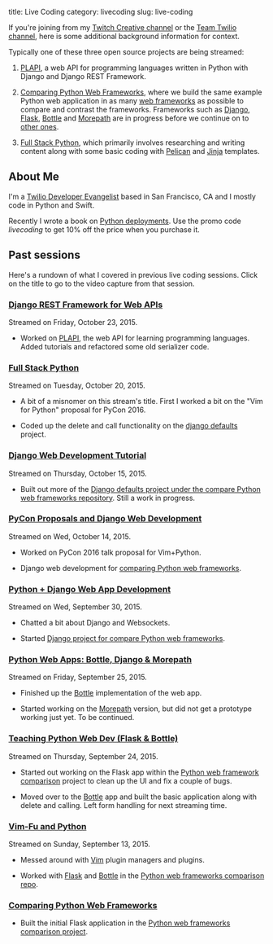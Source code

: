 title: Live Coding
category: livecoding
slug: live-coding


If you're joining from my 
[Twitch Creative channel](https://www.twitch.tv/mattmakai) or the
[Team Twilio channel](https://www.twitch.tv/team/twilio),
here is some additional background information for context.

Typically one of these three open source projects are being streamed:
1. [PLAPI](https://github.com/makaimc/plapi), a web API for programming
   languages written in Python with Django and Django REST Framework.

1. [Comparing Python Web Frameworks](https://github.com/makaimc/compare-python-web-frameworks), 
   where we build the same example Python web application in as many 
   [web frameworks](http://www.fullstackpython.com/web-frameworks.html) as
   possible to compare and contrast the frameworks. Frameworks
   such as [Django](http://www.fullstackpython.com/django.html), 
   [Flask](http://www.fullstackpython.com/flask.html),
   [Bottle](http://www.fullstackpython.com/bottle.html) and
   [Morepath](http://www.fullstackpython.com/morepath.html) are in progress
   before we continue on to
   [other ones](http://www.fullstackpython.com/other-web-frameworks.html).

1. [Full Stack Python](http://www.fullstackpython.com/), which primarily 
   involves researching and writing content along with some basic coding
   with [Pelican](http://blog.getpelican.com/) and 
   [Jinja](http://jinja.pocoo.org/docs/dev/) templates.


## About Me
I'm a 
[Twilio Developer Evangelist](https://www.twilio.com/blog/2014/02/introducing-developer-evangelist-matt-makai.html) 
based in San Francisco, CA and I mostly code in Python and Swift.

Recently I wrote a book on [Python deployments](http://www.deploypython.com/). 
Use the promo code *livecoding* to get 10% off the price when you purchase
it.


## Past sessions
Here's a rundown of what I covered in previous live coding sessions. Click on the
title to go to the video capture from that session.


### [Django REST Framework for Web APIs](https://www.livecoding.tv/video/django-rest-framework-for-web-apis/)
Streamed on Friday, October 23, 2015.

* Worked on [PLAPI](https://github.com/makaimc/plapi), the web API for 
  learning programming languages. Added tutorials and refactored some
  old serializer code.



### [Full Stack Python](https://www.livecoding.tv/video/full-stack-python/)
Streamed on Tuesday, October 20, 2015.

* A bit of a misnomer on this stream's title. First I worked a bit on the "Vim for 
  Python" proposal for PyCon 2016.

* Coded up the delete and call functionality on the 
  [django defaults](https://github.com/makaimc/compare-python-web-frameworks/tree/master/django_defaults)
  project.



### [Django Web Development Tutorial](https://www.livecoding.tv/video/django-web-development-tutorial-2/)
Streamed on Thursday, October 15, 2015.

* Built out more of the 
  [Django defaults project under the compare Python web frameworks repository](https://github.com/makaimc/compare-python-web-frameworks/tree/master/django_defaults). 
  Still a work in progress.



### [PyCon Proposals and Django Web Development](https://www.livecoding.tv/video/pycon-proposals-and-django-web-development/)
Streamed on Wed, October 14, 2015.

* Worked on PyCon 2016 talk proposal for Vim+Python.

* Django web development for [comparing Python web frameworks](https://github.com/makaimc/compare-python-web-frameworks).



### [Python + Django Web App Development](https://www.livecoding.tv/video/python-django-web-app-development/)
Streamed on Wed, September 30, 2015.

* Chatted a bit about Django and Websockets.

* Started [Django project for compare Python web frameworks](https://github.com/makaimc/compare-python-web-frameworks/tree/master/django_defaults).



### [Python Web Apps: Bottle, Django & Morepath](https://www.livecoding.tv/video/python-web-apps-bottle-django-morepath/)
Streamed on Friday, September 25, 2015.

* Finished up the 
  [Bottle](https://github.com/makaimc/compare-python-web-frameworks/tree/master/bottle_sqlalchemy)
  implementation of the web app.

* Started working on the 
  [Morepath](https://github.com/makaimc/compare-python-web-frameworks/tree/master/morepath_sqlalchemy)
  version, but did not get a prototype working just yet. To be continued.


### [Teaching Python Web Dev (Flask & Bottle)](https://www.livecoding.tv/video/teaching-python-web-dev-flask-bottle/)
Streamed on Thursday, September 24, 2015. 

* Started out working on the Flask app within the
  [Python web framework comparison](https://github.com/makaimc/compare-python-web-frameworks)
  project to clean up the UI and fix a couple of bugs.

* Moved over to the 
  [Bottle](https://github.com/makaimc/compare-python-web-frameworks/tree/master/bottle_sqlalchemy)
  app and built the basic application along with delete and calling. Left
  form handling for next streaming time.


### [Vim-Fu and Python](https://www.livecoding.tv/video/vim-fu-and-python/)
Streamed on Sunday, September 13, 2015.

* Messed around with [Vim](http://www.fullstackpython.com/vim.html) plugin
  managers and plugins.

* Worked with [Flask](http://www.fullstackpython.com/flask.html) and 
  [Bottle](http://www.fullstackpython.com/bottle.html) in the
  [Python web frameworks comparison repo](https://github.com/makaimc/compare-python-web-frameworks).


### [Comparing Python Web Frameworks](https://www.livecoding.tv/video/comparing-python-web-frameworks-5/)

* Built the initial Flask application in the
  [Python web frameworks comparison project](https://github.com/makaimc/compare-python-web-frameworks).
